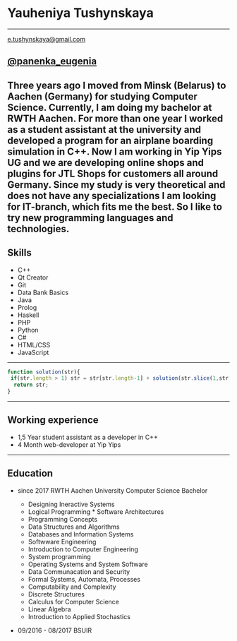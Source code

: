 
# Yauheniya Tushynskaya
-------------
e.tushynskaya@gmail.com

[@panenka_eugenia](https://t.me/panenka_eugenia)
-------------
 Three years ago I moved from Minsk (Belarus) to Aachen (Germany) for studying Computer Science. Currently, I am doing my bachelor at RWTH Aachen. For more than one year I worked as a student assistant at the university and developed a program for an airplane boarding simulation in C++. Now I am working in Yip Yips UG and we are developing online shops and plugins for JTL Shops for customers all around Germany. 
Since my study is very theoretical and does not have any specializations I am looking for IT-branch, which fits me the best. So I like to try new programming languages and technologies.
-------------
## Skills
* C++
* Qt Creator
* Git
* Data Bank Basics
* Java
* Prolog
* Haskell
* PHP
* Python
* C#
* HTML/CSS
* JavaScript

-------------

```javascript
function solution(str){
 if(str.length > 1) str = str[str.length-1] + solution(str.slice(1,str.length-1)) + str[0];
  return str;
}
```

-------------
## Working experience
* 1,5 Year student assistant as a developer in C++
* 4 Month web-developer  at Yip Yips
-------------
## Education
* since 2017 RWTH Aachen University Computer Science Bachelor
    * Designing Ineractive Systems
    * Logical Programming   * Software Architectures
    * Programming Concepts
    * Data Structures and Algorithms
    * Databases and Information Systems
    * Softwware Engineering
    * Introduction to Computer Engineering
    * System programming
    * Operating Systems and System Software
    * Data Communacation and Security
    * Formal Systems, Automata, Processes
    * Computability and Complexity
    * Discrete Structures 
    * Calculus for Computer Science
    * Linear Algebra
    * Introduction to Applied Stochastics

* 09/2016 - 08/2017 BSUIR 


